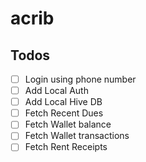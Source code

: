 # acrib



Todos
---
- [ ] Login using phone number
- [ ] Add Local Auth
- [ ] Add Local Hive DB
- [ ] Fetch Recent Dues
- [ ] Fetch Wallet balance
- [ ] Fetch Wallet transactions
- [ ] Fetch Rent Receipts